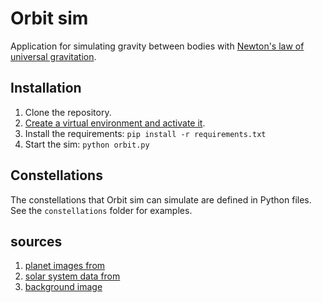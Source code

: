 # Orbit sim

Application for simulating gravity between bodies with [Newton's law of universal gravitation](https://en.wikipedia.org/wiki/Newton%27s_law_of_universal_gravitation).

## Installation

1. Clone the repository.
2. [Create a virtual environment and activate it](https://docs.python.org/3/library/venv.html).
3. Install the requirements: `pip install -r requirements.txt`
4. Start the sim: `python orbit.py`

## Constellations

The constellations that Orbit sim can simulate are defined in Python files. See the `constellations` folder for examples.

## sources

1. [planet images from](https://deep-fold.itch.io/pixel-planet-generator)
2. [solar system data from](https://nssdc.gsfc.nasa.gov/planetary/factsheet/)
3. [background image](https://pixabay.com/illustrations/stars-night-dark-sky-space-3750824/)
